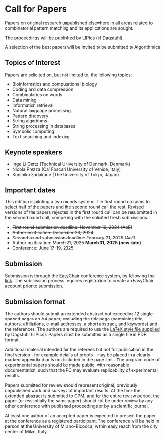 # Call for Papers

Papers on original research unpublished elsewhere in all areas related to combinatorial pattern matching and its applications are sought.

The proceedings will be published by LIPIcs (of Dagstuhl).

A selection of the best papers will be invited to be submitted to Algorithmica

## Topics of Interest

Papers are solicited on, but not limited to, the following topics:

*    Bioinformatics and computational biology
*    Coding and data compression
*    Combinatorics on words
*    Data mining
*    Information retrieval
*    Natural language processing
*    Pattern discovery
*    String algorithms
*    String processing in databases
*    Symbolic computing
*    Text searching and indexing

## Keynote speakers

*  Inge Li Gørtz (Technical University of Denmark, Denmark)
*  Nicola Prezza (Ca’ Foscari University of Venice, Italy)
*  Kunihiko Sadakane (The University of Tokyo, Japan)


## Important dates

This edition is piloting a two rounds system: The first round call aims to select half of the papers and the second round call the rest. Revised versions of the papers rejected in the first round call can be resubmitted in the second round call, competing with the solicited fresh submissions. 

*  ~~First round submission deadline: November 16, 2024 (AoE)~~
*  ~~Author notification: December 23, 2024~~
*  ~~Second round submission deadline: February 21, 2025 (AoE)~~
*  Author notification: ~~March 21, 2025~~ **March 31, 2025 (new date)**
*  Conference: June 17-19, 2025

## Submission

Submission is through the EasyChair conference system, by following the [link](https://easychair.org/conferences/?conf=cpm2025). 
The submission process requires registration to create an EasyChair account prior to submission.

## Submission format

The authors should submit an extended abstract not exceeding 12 single-spaced pages on A4 paper, excluding the title page (containing title, authors, affiliations, e-mail addresses, a short abstract, and keywords) and the references. The authors are required to use the [LaTeX style file supplied](https://submission.dagstuhl.de/series/details/LIPIcs#author) by Dagstuhl (LIPIcs). Papers must be submitted as a single file in PDF format.

Additional material intended for the referees but not for publication in the final version - for example details of proofs - may be placed in a clearly marked appendix that is not included in the page limit. The program code of experimental papers should be made public, with reasonable documentation, such that the PC may evaluate replicability of experimental results.

Papers submitted for review should represent original, previously unpublished work and surveys of important results. At the time the extended abstract is submitted to CPM, and for the entire review period, the paper (or essentially the same paper) should not be under
review by any other conference with published proceedings or by a scientific journal.

At least one author of an accepted paper is expected to present the paper at the conference as a registered participant. The conference will be held in person at the University of Milano-Bicocca, within easy reach from the city center of Milan, Italy.
